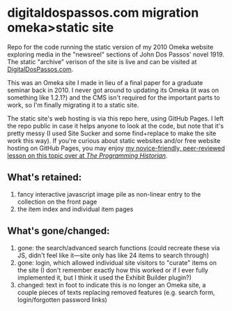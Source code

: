 # digitaldospassos.com migration omeka>static site
Repo for the code running the static version of my 2010 Omeka website exploring media in the "newsreel" sections of John Dos Passos' novel 1919. The static "archive" verison of the site is live and can be visited at [DigitalDosPassos.com](http://www.digitaldospassos.com).

This was an Omeka site I made in lieu of a final paper for a graduate seminar back in 2010. I never got around to updating its Omeka (it was on something like 1.2.1?) and the CMS isn't required for the important parts to work, so I'm finally migrating it to a static site.

The static site's web hosting is via this repo here, using GitHub Pages. I left the repo public in case it helps anyone to look at the code, but note that it's pretty messy (I used Site Sucker and some find+replace to make the site work this way). If you're curious about static websites and/or free website hosting on GitHub Pages, you may enjoy [my novice-friendly, peer-reviewed lesson on this topic over at *The Programming Historian*](programminghistorian.org/lessons/building-static-sites-with-jekyll-github-pages).

## What's retained:  
1. fancy interactive javascript image pile as non-linear entry to the collection on the front page  
2. the item index and individual item pages

## What's gone/changed:  
1. gone: the search/advanced search functions (could recreate these via JS, didn't feel like it—site only has like 24 items to search through)  
2. gone: login, which allowed individual site visitors to "curate" items on the site (I don't remember exactly how this worked or if I ever fully implemented it, but I think it used the Exhibit Builder plugin?)  
3. changed: text in foot to indicate this is no longer an Omeka site, a couple pieces of texts replacing removed features (e.g. search form, login/forgotten password links)
